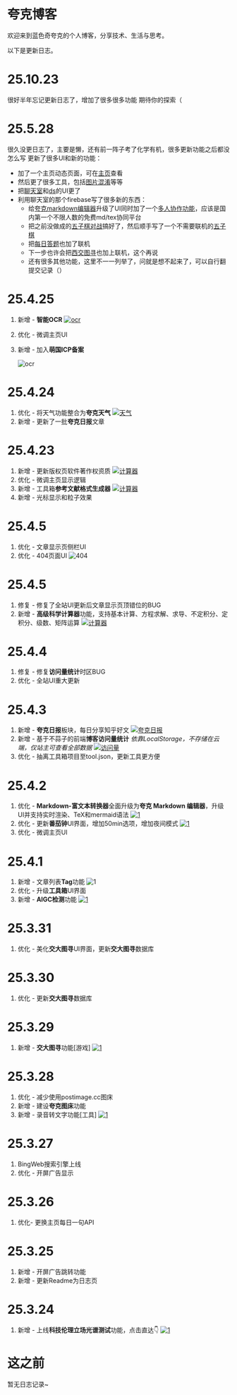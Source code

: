 # 夸克博客

欢迎来到蓝色奇夸克的个人博客，分享技术、生活与思考。

以下是更新日志。

# 25.10.23
很好半年忘记更新日志了，增加了很多很多功能
期待你的探索（

# 25.5.28
很久没更日志了，主要是懒，还有前一阵子考了化学有机，很多更新功能之后都没怎么写
更新了很多UI和新的功能：
- 加了一个主页动态页面，可在[主页](https://lsqkk.github.io)查看
- 然后更了很多工具，包括[图片混淆](https://lsqkk.github.io/tool/tphx)等等
- 把[聊天室](https://lsqkk.github.io/chat)和[ds](https://lsqkk.github.io/ds)的UI更了
- 利用聊天室的那个firebase写了很多新的东西：
  - 给[夸克markdown编辑器](https://lsqkk.github.io/tool/tool-md)升级了UI同时加了一个[多人协作功能](https://lsqkk.github.io/tool/co-md)，应该是国内第一个不限人数的免费md/tex协同平台
  - 把之前没做成的[五子棋对战](https://lsqkk.github.io/games/5ziqi)搞好了，然后顺手写了一个不需要联机的[五子棋](https://lsqkk.github.io/games/5ziqi-p)
  - 把[每日答题](https://lsqkk.github.io/games/dati)也加了联机
  - 下一步也许会把[西交图寻](https://lsqkk.github.io/games/xjtx)也加上联机，这个再说
  - 还有很多其他功能，这里不一一列举了，问就是想不起来了，可以自行翻提交记录（）

# 25.4.25
1. 新增 - **智能OCR**
   [![ocr](https://cdn.jsdelivr.net/gh/lsqkk/image@main/20250425234201528.png)](https://lsqkk.github.io/tool/ocr.html)
2. 优化 - 微调主页UI
3. 新增 - 加入**萌国ICP备案**

   ![ocr](https://cdn.jsdelivr.net/gh/lsqkk/image@main/20250425234319953.png)
   
# 25.4.24
1. 优化 - 将天气功能整合为**夸克天气**
   [![天气](https://cdn.jsdelivr.net/gh/lsqkk/image@main/20250425233958281.png)](https://lsqkk.github.io/tool/weather.html)
2. 新增 - 更新了一批**夸克日报**文章
   
# 25.4.23
1. 新增 - 更新版权页软件著作权资质
   [![计算器](https://cdn.jsdelivr.net/gh/lsqkk/image@main/20250423223555415.png)](https://lsqkk.github.io/post.html?file=copyright.md)
2. 优化 - 微调主页显示逻辑
3. 新增 - 工具箱**参考文献格式生成器**
   [![计算器](https://cdn.jsdelivr.net/gh/lsqkk/image@main/20250423223438315.png)](https://lsqkk.github.io/tool/ref.html)
4. 新增 - 光标显示和粒子效果
   
# 25.4.5
1. 优化 - 文章显示页侧栏UI
2. 优化 - 404页面UI
   ![404](https://cdn.jsdelivr.net/gh/lsqkk/image@main/20250406213856216.png)
# 25.4.5
1. 修复 - 修复了全站UI更新后文章显示页顶错位的BUG
2. 新增 - **高级科学计算器**功能，支持基本计算、方程求解、求导、不定积分、定积分、级数、矩阵运算
      [![计算器](https://cdn.jsdelivr.net/gh/lsqkk/image@main/20250406213509565.png)](https://lsqkk.github.io/tool/calculator.html)
# 25.4.4
1. 修复 - 修复**访问量统计**时区BUG
2. 优化 - 全站UI重大更新

# 25.4.3
1. 新增 - **夸克日报**板块，每日分享知乎好文
   [![夸克日报](https://cdn.jsdelivr.net/gh/lsqkk/image@main/20250403201933825.png)](https://lsqkk.github.io/daily)
2. 新增 - 基于不蒜子的前端**博客访问量统计**
   *依靠LocalStorage，不存储在云端，仅站主可查看全部数据*
   [![访问量](https://cdn.jsdelivr.net/gh/lsqkk/image@main/20250403202110406.png)](https://lsqkk.github.io/stats.html)
3. 优化 - 抽离工具箱项目至tool.json，更新工具更方便
# 25.4.2
1. 优化 - **Markdown-富文本转换器**全面升级为**夸克 Markdown 编辑器**，升级UI并支持实时渲染、TeX和mermaid语法
   [![1](https://cdn.jsdelivr.net/gh/lsqkk/image@main/20250402113721166.png)](https://lsqkk.github.io/tool/tool-md.html)
2. 优化 - 更新**番茄钟**UI界面，增加50min选项，增加夜间模式
   [![1](https://cdn.jsdelivr.net/gh/lsqkk/image@main/20250402145833893.png)](https://lsqkk.github.io/tool/pomodoro.html)
3. 优化 - 微调主页UI
# 25.4.1
1. 新增 - 文章列表**Tag**功能
   ![1](https://cdn.jsdelivr.net/gh/lsqkk/image@main/20250401164653138.png)
2. 优化 - 升级**工具箱**UI界面
3. 新增 - **AIGC检测**功能
  [![1](https://cdn.jsdelivr.net/gh/lsqkk/image@main/IMG_20250401_221432.jpg)](https://lsqkk.github.io/tool/aigc.html)
# 25.3.31
1. 优化 - 美化**交大图寻**UI界面，更新**交大图寻**数据库

# 25.3.30
1. 优化 - 更新**交大图寻**数据库

# 25.3.29
1. 新增 - **交大图寻**功能[游戏]
     [![1](https://lsqkk.github.io/games/8.png)](https://lsqkk.github.io/games/xjtx)
   
# 25.3.28
1. 优化 - 减少使用postimage.cc图床
2. 新增 - 建设**夸克图床**功能
3. 新增 - 录音转文字功能[工具]
  [![1](https://cdn.jsdelivr.net/gh/lsqkk/image@main/20250328202102461.png)](https://lsqkk.github.io/tool/tool-audio2txt.html)

# 25.3.27
1. BingWeb搜索引擎上线
2. 优化 - 开屏广告显示

# 25.3.26
1. 优化- 更换主页每日一句API

# 25.3.25
1. 新增 - 开屏广告跳转功能
2. 新增 - 更新Readme为日志页

# 25.3.24
1. 新增 - 上线**科技伦理立场光谱测试**功能，点击直达👇
[![1](https://i.postimg.cc/MKdcZ4cm/image.png)](https://lsqkk.github.io/tool/estest)

# 这之前
暂无日志记录~

